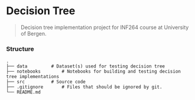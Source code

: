 Decision Tree
============================

> Decision tree implementation project for INF264 course at University of Bergen.

### Structure

    .
    ├── data		 # Dataset(s) used for testing decision tree
    ├── notebooks		 # Notebooks for building and testing decision tree implementations
    ├── src			 # Source code
    ├── .gitignore		 # Files that should be ignored by git.	
    └── README.md
